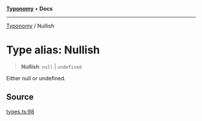 [**Typonomy**](../README.md) • **Docs**

***

[Typonomy](../globals.md) / Nullish

# Type alias: Nullish

> **Nullish**: `null` \| `undefined`

Either null or undefined.

## Source

[types.ts:98](https://github.com/softcraft-development/typonomy/blob/dfbcc96600b9b9b8c6faf47f3caef423e4f1568c/src/types.ts#L98)
